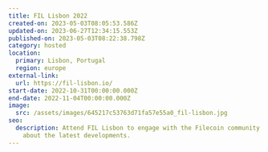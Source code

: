 ```yaml
---
title: FIL Lisbon 2022
created-on: 2023-05-03T08:05:53.586Z
updated-on: 2023-06-27T12:34:15.553Z
published-on: 2023-05-03T08:22:38.798Z
category: hosted
location:
  primary: Lisbon, Portugal
  region: europe
external-link:
  url: https://fil-lisbon.io/
start-date: 2022-10-31T00:00:00.000Z
end-date: 2022-11-04T00:00:00.000Z
image:
  src: /assets/images/645217c53763d71fa57e55a0_fil-lisbon.jpg
seo:
  description: Attend FIL Lisbon to engage with the Filecoin community and learn
    about the latest developments.
---
```

